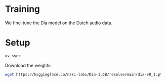 # Training

We fine-tune the Dia model on the Dutch audio data.

# Setup

```bash
uv sync
```

Download the weights:

```bash
wget https://huggingface.co/nari-labs/Dia-1.6B/resolve/main/dia-v0_1.pth?download=true -O weights/dia-v0_1.pth
```
